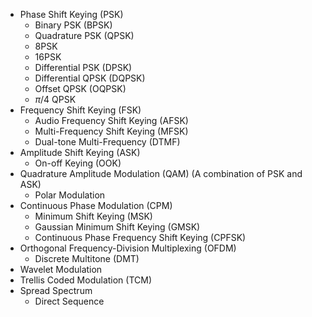 - Phase Shift Keying (PSK)
	- Binary PSK (BPSK)
	- Quadrature PSK (QPSK)
	- 8PSK
	- 16PSK
	- Differential PSK (DPSK)
	- Differential QPSK (DQPSK)
	- Offset QPSK (OQPSK)
	- $\pi/4$ QPSK
- Frequency Shift Keying (FSK)
	- Audio Frequency Shift Keying (AFSK)
	- Multi-Frequency Shift Keying (MFSK)
	- Dual-tone Multi-Frequency (DTMF)
- Amplitude Shift Keying (ASK)
	- On-off Keying (OOK)
- Quadrature Amplitude Modulation (QAM) (A combination of PSK and ASK)
	- Polar Modulation
- Continuous Phase Modulation (CPM)
	- Minimum Shift Keying (MSK)
	- Gaussian Minimum Shift Keying (GMSK)
	- Continuous Phase Frequency Shift Keying (CPFSK)
- Orthogonal Frequency-Division Multiplexing (OFDM)
	- Discrete Multitone (DMT)
- Wavelet Modulation
- Trellis Coded Modulation (TCM)
- Spread Spectrum
	- Direct Sequence 